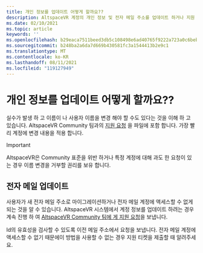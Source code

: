 ```yaml
---
title: 개인 정보를 업데이트 어떻게 할까요??
description: AltspaceVR 계정의 개인 정보 및 전자 메일 주소를 업데이트 하거나 지원 문제를 해결 하는 방법에 대해 알아봅니다.
ms.date: 02/10/2021
ms.topic: article
keywords: ''
ms.openlocfilehash: b29eaca7511beed3db5c108498e6ad40765f9222a723a0c6beb8e4005db5f30b
ms.sourcegitcommit: b248ba2a6da7d669b430581fc3a1544413b2e9c1
ms.translationtype: MT
ms.contentlocale: ko-KR
ms.lasthandoff: 08/11/2021
ms.locfileid: "119127949"
---
```

# <a name="how-do-i-update-my-personal-information"></a>개인 정보를 업데이트 어떻게 할까요??

실수가 발생 하 고 이름이 나 사용자 이름을 변경 해야 할 수도 있다는 것을 이해 하 고 있습니다. AltspaceVR Community 팀과의 [지원 요청](https://help.altvr.com/hc/requests/new) 을 파일에 포함 합니다. 가장 빨리 계정에 변경 내용을 적용 합니다.

> [!IMPORTANT]
> AltspaceVR은 Community 표준을 위반 하거나 특정 계정에 대해 과도 한 요청이 있는 경우 이름 변경을 거부할 권리를 보유 합니다.

## <a name="updating-your-email"></a>전자 메일 업데이트

사용자가 새 전자 메일 주소로 마이그레이션하거나 전자 메일 계정에 액세스할 수 없게 되는 것을 알 수 있습니다. AltspaceVR 시스템에서 계정 정보를 업데이트 하려는 경우 계속 진행 하 여 [AltspaceVR Community 팀에 게 지원 요청](https://help.altvr.com/hc/requests/new)을 보냅니다. 

Id의 유효성을 검사할 수 있도록 이전 메일 주소에서 요청을 보냅니다. 전자 메일 계정에 액세스할 수 없기 때문에이 방법을 사용할 수 없는 경우 지원 티켓을 제출할 때 알려주세요.